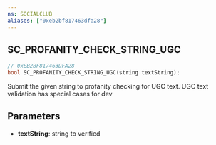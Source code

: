 ```yaml
---
ns: SOCIALCLUB
aliases: ["0xeb2bf817463dfa28"]
---
```

## SC_PROFANITY_CHECK_STRING_UGC

```c
// 0xEB2BF817463DFA28
bool SC_PROFANITY_CHECK_STRING_UGC(string textString);
```

Submit the given string to profanity checking for UGC text. UGC text validation has special cases for dev


## Parameters
* **textString**: string to verified
